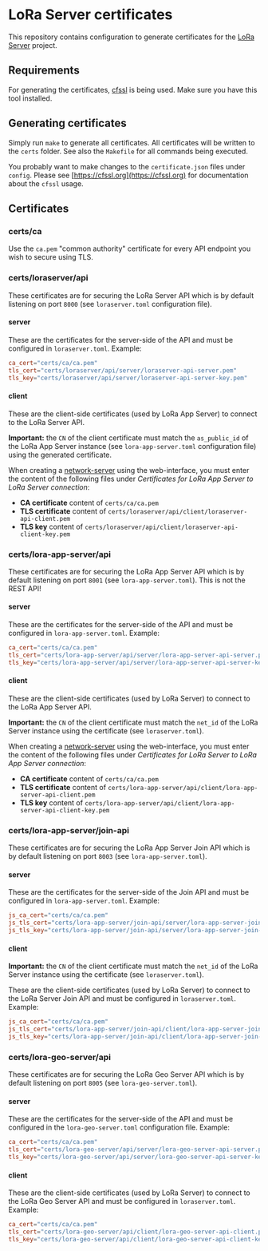 # LoRa Server certificates

This repository contains configuration to generate certificates for the
[LoRa Server](https://www.loraserver.io/) project.

## Requirements

For generating the certificates, [cfssl](https://github.com/cloudflare/cfssl)
is being used. Make sure you have this tool installed.

## Generating certificates

Simply run `make` to generate all certificates. All certificates will be
written to the `certs` folder. See also the `Makefile` for all commands
being executed.

You probably want to make changes to the `certificate.json` files under
`config`. Please see [https://cfssl.org](https://cfssl.org) for documentation
about the `cfssl` usage.

## Certificates

### certs/ca

Use the `ca.pem` "common authority" certificate for every API endpoint you wish
to secure using TLS.

### certs/loraserver/api

These certificates are for securing the LoRa Server API which is by default
listening on port `8000` (see `loraserver.toml` configuration file).

#### server

These are the certificates for the server-side of the API and must be
configured in `loraserver.toml`. Example:

```toml
ca_cert="certs/ca/ca.pem"
tls_cert="certs/loraserver/api/server/loraserver-api-server.pem"
tls_key="certs/loraserver/api/server/loraserver-api-server-key.pem"
```

#### client

These are the client-side certificates (used by LoRa App Server) to connect to
the LoRa Server API.

**Important:** the `CN` of the client certificate must match the `as_public_id`
of the LoRa App Server instance (see `lora-app-server.toml` configuration file)
using the generated certificate.

When creating a [network-server](https://docs.loraserver.io/lora-app-server/use/network-servers/)
using the web-interface, you must enter the content of the following
files under *Certificates for LoRa App Server to LoRa Server connection*:

* **CA certificate** content of `certs/ca/ca.pem`
* **TLS certificate** content of `certs/loraserver/api/client/loraserver-api-client.pem`
* **TLS key** content of `certs/loraserver/api/client/loraserver-api-client-key.pem`

### certs/lora-app-server/api

These certificates are for securing the LoRa App Server API which is by default
listening on port `8001` (see `lora-app-server.toml`). This is not the REST API!

#### server

These are the certificates for the server-side of the API and must be configured
in `lora-app-server.toml`. Example:

```toml
ca_cert="certs/ca/ca.pem"
tls_cert="certs/lora-app-server/api/server/lora-app-server-api-server.pem"
tls_key="certs/lora-app-server/api/server/lora-app-server-api-server-key.pem"
```

#### client

These are the client-side certificates (used by LoRa Server) to connect to the
LoRa App Server API.

**Important:** the `CN` of the client certificate must match the `net_id`
of the LoRa Server instance using the certificate (see `loraserver.toml`).

When creating a [network-server](https://docs.loraserver.io/lora-app-server/use/network-servers/)
using the web-interface, you must enter the content of the following
files under *Certificates for LoRa Server to LoRa App Server connection*:

* **CA certificate** content of `certs/ca/ca.pem`
* **TLS certificate** content of `certs/lora-app-server/api/client/lora-app-server-api-client.pem`
* **TLS key** content of `certs/lora-app-server/api/client/lora-app-server-api-client-key.pem`

### certs/lora-app-server/join-api

These certificates are for securing the LoRa App Server Join API which is by
default listening on port `8003` (see `lora-app-server.toml`).

#### server

These are the certificates for the server-side of the Join API and must be
configured in `lora-app-server.toml`. Example:

```toml
js_ca_cert="certs/ca/ca.pem"
js_tls_cert="certs/lora-app-server/join-api/server/lora-app-server-join-api-server.pem"
js_tls_key="certs/lora-app-server/join-api/server/lora-app-server-join-api-server-key.pem"
```

#### client

**Important:** the `CN` of the client certificate must match the `net_id`
of the LoRa Server instance using the certificate (see `loraserver.toml`).

These are the client-side certificates (used by LoRa Server) to connect to the LoRa Server
Join API and must be configured in `loraserver.toml`. Example:

```toml
js_ca_cert="certs/ca/ca.pem"
js_tls_cert="certs/lora-app-server/join-api/client/lora-app-server-join-api-client.pem"
js_tls_key="certs/lora-app-server/join-api/client/lora-app-server-join-api-client-key.pem"
```

### certs/lora-geo-server/api

These certificates are for securing the LoRa Geo Server API which is by default
listening on port `8005` (see `lora-geo-server.toml`).

#### server

These are the certificates for the server-side of the API and must be
configured in the `lora-geo-server.toml` configuration file. Example:

```toml
ca_cert="certs/ca/ca.pem"
tls_cert="certs/lora-geo-server/api/server/lora-geo-server-api-server.pem"
tls_key="certs/lora-geo-server/api/server/lora-geo-server-api-server-key.pem"
```

#### client

These are the client-side certificates (used by LoRa Server) to connect to the
LoRa Geo Server API and must be configured in `loraserver.toml`. Example:

```toml
ca_cert="certs/ca/ca.pem"
tls_cert="certs/lora-geo-server/api/client/lora-geo-server-api-client.pem"
tls_key="certs/lora-geo-server/api/client/lora-geo-server-api-client-key.pem"
```
